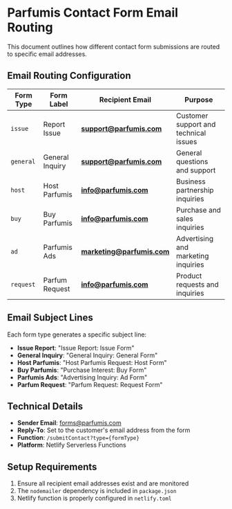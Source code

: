 # Parfumis Contact Form Email Routing

This document outlines how different contact form submissions are routed to specific email addresses.

## Email Routing Configuration

| Form Type | Form Label | Recipient Email | Purpose |
|-----------|------------|-----------------|---------|
| `issue` | Report Issue | **support@parfumis.com** | Customer support and technical issues |
| `general` | General Inquiry | **support@parfumis.com** | General questions and support |
| `host` | Host Parfumis | **info@parfumis.com** | Business partnership inquiries |
| `buy` | Buy Parfumis | **info@parfumis.com** | Purchase and sales inquiries |
| `ad` | Parfumis Ads | **marketing@parfumis.com** | Advertising and marketing inquiries |
| `request` | Parfum Request | **info@parfumis.com** | Product requests and inquiries |

## Email Subject Lines

Each form type generates a specific subject line:
- **Issue Report**: "Issue Report: Issue Form"
- **General Inquiry**: "General Inquiry: General Form"  
- **Host Parfumis**: "Host Parfumis Request: Host Form"
- **Buy Parfumis**: "Purchase Interest: Buy Form"
- **Parfumis Ads**: "Advertising Inquiry: Ad Form"
- **Parfum Request**: "Parfum Request: Request Form"

## Technical Details

- **Sender Email**: forms@parfumis.com
- **Reply-To**: Set to the customer's email address from the form
- **Function**: `/submitContact?type={formType}`
- **Platform**: Netlify Serverless Functions

## Setup Requirements

1. Ensure all recipient email addresses exist and are monitored
2. The `nodemailer` dependency is included in `package.json`
3. Netlify function is properly configured in `netlify.toml`
